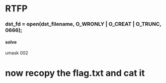 # RTFP
###  dst_fd = open(dst_filename, O_WRONLY | O_CREAT | O_TRUNC, 0666);

#### solve

umask 002

# now recopy the flag.txt and cat it